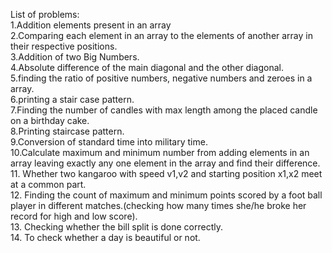 List of problems:<br/>
1.Addition elements present in an array<br/>
2.Comparing each element in an array to the elements of another array in their respective positions.<br/>
3.Addition of two Big Numbers.<br/>
4.Absolute difference of the main diagonal and the other diagonal.<br/>
5.finding the ratio of positive numbers, negative numbers and zeroes in a array.<br/>
6.printing a stair case pattern.<br/>
7.Finding the number of candles with max length among the placed candle on a birthday cake.<br/>
8.Printing staircase pattern.<br/>
9.Conversion of standard time into military time.<br/>
10.Calculate maximum and minimum number from adding elements in an array leaving exactly any one element in the array and find their difference.<br/>
11. Whether two kangaroo with speed v1,v2 and starting position x1,x2 meet at a common part.<br/>
12. Finding the count of maximum and minimum points scored by a foot ball player in different matches.(checking how many times she/he broke her record for high and low score).<br/>
13. Checking whether the bill split is done correctly.<br/>
14. To check whether a day is beautiful or not.


